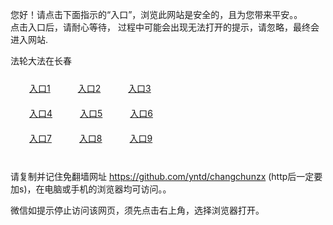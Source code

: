 您好！请点击下面指示的“入口”，浏览此网站是安全的，且为您带来平安。。 <br/>
点击入口后，请耐心等待， 过程中可能会出现无法打开的提示，请忽略，最终会进入网站. </br>

法轮大法在长春<br/>
<div style="padding:10px"><a style="margin:20px" target="_blank" href="https://d4i5hbyy5hn0w.cloudfront.net/2Qpsp?afnztz" id="ccLink1" rel="nofollow">入口1</a> <a target="_blank" style="margin:20px" href="https://d3ma3r3jvi2143.cloudfront.net/2Qpsp?bpjxac" id="ccLink2" rel="nofollow">入口2</a> <a style="margin:20px" target="_blank" href="https://d2v5xuvhdi4v5a.cloudfront.net/2Qpsp?vtftx" id="ccLink3" rel="nofollow">入口3</a></div>

<div style="padding:10px" ><a style="margin:20px" target="_blank" href="https://d4i5hbyy5hn0w.cloudfront.net/2Qpsp?afnztz" id="ccLink4" rel="nofollow">入口4</a> <a style="margin:20px" href="https://d3ma3r3jvi2143.cloudfront.net/2Qpsp?bpjxac" target="_blank" id="ccLink5" rel="nofollow">入口5</a> <a style="margin:20px" href="https://d2v5xuvhdi4v5a.cloudfront.net/2Qpsp?vtftx" target="_blank" id="ccLink6" rel="nofollow">入口6</a></div>

<div style="padding:10px"><a style="margin:20px" target="_blank" href="https://d4i5hbyy5hn0w.cloudfront.net/2Qpsp?afnztz" id="ccLink7" rel="nofollow">入口7</a> <a style="margin:20px" href="https://d3ma3r3jvi2143.cloudfront.net/2Qpsp?bpjxac" target="_blank" id="ccLink8" rel="nofollow">入口8</a> <a style="margin:20px" target="_blank" href="https://d2v5xuvhdi4v5a.cloudfront.net/2Qpsp?vtftx" id="ccLink9" rel="nofollow">入口9</a></div>

<br/>



请复制并记住免翻墙网址 https://github.com/yntd/changchunzx (http后一定要加s)，在电脑或手机的浏览器均可访问。。<br/>

微信如提示停止访问该网页，须先点击右上角，选择浏览器打开。
